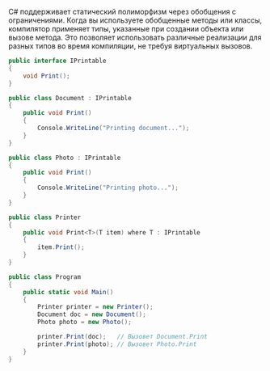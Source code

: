 C# поддерживает статический полиморфизм через обобщения с ограничениями. Когда вы используете обобщенные методы или классы, компилятор применяет типы, указанные при создании объекта или вызове метода. Это позволяет использовать различные реализации для разных типов во время компиляции, не требуя виртуальных вызовов.

```csharp
public interface IPrintable
{
    void Print();
}

public class Document : IPrintable
{
    public void Print()
    {
        Console.WriteLine("Printing document...");
    }
}

public class Photo : IPrintable
{
    public void Print()
    {
        Console.WriteLine("Printing photo...");
    }
}

public class Printer
{
    public void Print<T>(T item) where T : IPrintable
    {
        item.Print();
    }
}

public class Program
{
    public static void Main()
    {
        Printer printer = new Printer();
        Document doc = new Document();
        Photo photo = new Photo();

        printer.Print(doc);   // Вызовет Document.Print
        printer.Print(photo); // Вызовет Photo.Print
    }
}
```

